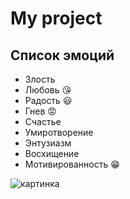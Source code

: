 # My project
## Список эмоций
* Злость
* Любовь :kissing_heart:
* Радость :smiley:
* Гнев :rage:
* Счастье
* Умиротворение
* Энтузиазм
* Восхищение
* Мотивированность :grin:

![картинка](https://st.depositphotos.com/1005145/2341/i/600/depositphotos_23418410-stock-photo-pink-flowers-in-the-mountains.jpg)